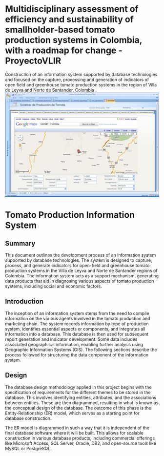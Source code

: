 # Multidisciplinary assessment of efficiency and sustainability of smallholder‐based tomato production systems in Colombia, with a roadmap for change - ProyectoVLIR
Construction of an information system supported by database technologies and focused on the capture, processing and generation of indicators of open field and greenhouse tomato production systems in the region of Villa de Leyva and Norte de Santander, Colombia .
![UX](https://github.com/nelsonss/Projects_Database/blob/main/Project02/content/imagen01-Informe.JPG)



# Tomato Production Information System

## Summary

This document outlines the development process of an information system supported by database technologies. The system is designed to capture, process, and generate indicators for open-field and greenhouse tomato production systems in the Villa de Leyva and Norte de Santander regions of Colombia. The information system acts as a support mechanism, generating data products that aid in diagnosing various aspects of tomato production systems, including social and economic factors.

## Introduction

The inception of an information system stems from the need to compile information on the various agents involved in the tomato production and marketing chain. The system records information by type of production system, identifies essential aspects or components, and integrates all information into a database. This database is then used for subsequent report generation and indicator development. Some data includes associated geographical information, enabling further analysis using Geographic Information Systems (GIS). The following sections describe the process followed for structuring the data component of the information system.

## Design

The database design methodology applied in this project begins with the specification of requirements for the different themes to be stored in the database. This involves identifying entities, attributes, and the associations between entities. These are then diagrammed, resulting in what is known as the conceptual design of the database. The outcome of this phase is the Entity-Relationship (ER) model, which serves as a starting point for database construction.

The ER model is diagrammed in such a way that it is independent of the final database software where it will be built. This allows for scalable construction in various database products, including commercial offerings like Microsoft Access, SQL Server, Oracle, DB2, and open-source tools like MySQL or PostgreSQL.

